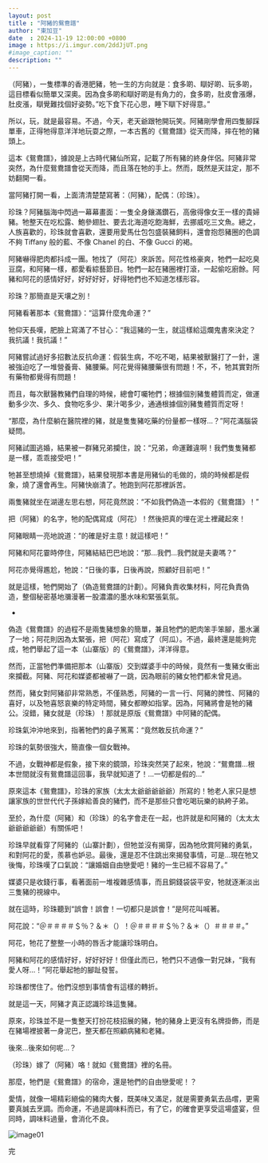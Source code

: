 ```yaml
---
layout: post
title : "阿豬的鴛鴦譜"
author: "東加豆"
date  : 2024-11-19 12:00:00 +0800
image : https://i.imgur.com/2ddJjUT.png
#image_caption: ""
description: ""
---
```


（阿豬），一隻標準的香港肥豬，牠一生的方向就是：食多啲、瞓好啲、玩多啲，這目標看似簡單又深奧。因為食多啲和瞓好啲是有角力的，食多啲，肚皮會漲爆，肚皮漲，瞓覺難找個好姿勢。”吃下食下花心思，睡下瞓下好得意。”

<!--more-->

所以，玩，就是最容易。不過，今天，老天爺跟牠開玩笑。阿豬剛學會用四隻腳踩單車，正得牠得意洋洋地玩耍之際，一本古舊的《鴛鴦譜》從天而降，摔在牠的豬頭上。

這本《鴛鴦譜》，據說是上古時代豬仙所寫，記載了所有豬的終身伴侶。阿豬非常突然，為什麼鴛鴦譜會從天而降，而且落在牠的手上。然而，既然是天註定，那不妨翻開一看。

當阿豬打開一看，上面清清楚楚寫著：（阿豬），配偶：（珍珠）。

珍珠？阿豬腦海中閃過一幕幕畫面：一隻全身鑲滿鑽石，高傲得像女王一樣的貴婦豬。牠整天在吃松露、鮑參翅肚、要去北海道吃飽海鮮，去挪威吃三文魚。總之，人族喜歡的，珍珠就會喜歡，還要用愛馬仕包包盛裝豬飼料，還會抱怨豬圈的色調不夠 Tiffany 般的藍、不像 Chanel 的白、不像 Gucci 的褐。

阿豬嚇得肥肉都抖成一團。牠找了（阿花）來訴苦。阿花性格豪爽，牠們一起吃臭豆腐，和阿豬一樣，都愛看綜藝節目。牠們一起在豬圈裡打滾，一起偷吃廚餘。阿豬和阿花的感情好好，好好好好，好得牠們也不知道怎樣形容。

珍珠？那簡直是天壤之別！

阿豬看著那本《鴛鴦譜》：“這算什麼鬼命運？”

牠仰天長嘆，肥臉上寫滿了不甘心：“我這豬的一生，就這樣給這爛鬼書來決定？我抗議！我抗議！”

阿豬嘗試過好多招數法反抗命運：假裝生病，不吃不喝，結果被獸醫打了一針，還被強迫吃了一堆營養膏、豬腰藥。阿花覺得豬腰藥很有問題！不，不，牠其實對所有藥物都覺得有問題！

而且，每次獸醫教豬們自理的時候，總會叮囑牠們；根據個別豬隻體質而定，做運動多少次、多久、食物吃多少、果汁喝多少，通通根據個別豬隻體質而定呀！

“那麼，為什麼躺在醫院裡的豬，就是隻隻豬吃藥的份量都一樣呀...？”阿花滿腦袋疑問。

阿豬試圖逃婚，結果被一群豬兄弟攔住，說：“兄弟，命運難違啊！我們隻隻豬都是一樣，乖乖接受吧！”

牠甚至想燒掉《鴛鴦譜》，結果發現那本書是用豬仙的毛做的，燒的時候都是假象，燒了還會再生。阿豬快崩潰了。牠跑到阿花那裡訴苦。

兩隻豬就坐在湖邊左思右想，阿花竟然說：“不如我們偽造一本假的《鴛鴦譜》！”

把（阿豬）的名字，牠的配偶寫成（阿花）！然後把真的埋在泥土裡藏起來！

阿豬眼睛一亮地說道：“的確是好主意！就這樣吧！”

阿豬和阿花霎時停住，阿豬結結巴巴地說：“那...我們...我們就是夫妻嗎？”

阿花亦覺得尷尬，牠說：“日後的事，日後再說，照顧好目前吧！”

就是這樣，牠們開始了（偽造鴛鴦譜的計劃）。阿豬負責收集材料，阿花負責偽造，整個秘密基地瀰漫著一股濃濃的墨水味和緊張氣氛。

-

偽造《鴛鴦譜》的過程不是兩隻豬想象的簡單，兼且牠們的肥肉笨手笨腳，墨水灑了一地；阿花則因為太緊張，把（阿花）寫成了（阿瓜）。不過，最終還是能夠完成，牠們舉起了這一本（山寨版）的《鴛鴦譜》，洋洋得意。

然而，正當牠們準備把那本（山寨版）交到媒婆手中的時候，竟然有一隻豬女衝出來攔截。阿豬、阿花和媒婆都被嚇了一跳，因為眼前的豬女牠們都未曾見過。

然而，豬女對阿豬卻非常熟悉，不僅熟悉，阿豬的一言一行、阿豬的脾性、阿豬的喜好，以及牠喜怒哀樂的特定時間，豬女都瞭如指掌。因為，阿豬將會是牠的豬公。沒錯，豬女就是（珍珠）！那就是原版《鴛鴦譜》中阿豬的配偶。

珍珠氣沖沖地來到，指著牠們的鼻子篤罵：“竟然敢反抗命運？”

珍珠的氣勢很強大，簡直像一個女戰神。

不過，女戰神都是假象，接下來的鏡頭，珍珠突然哭了起來，牠說：“鴛鴦譜...根本世間就沒有鴛鴦譜這回事，我早就知道了！...一切都是假的...”

原來這本《鴛鴦譜》，珍珠的家族（太太太爺爺爺爺爺）所寫的！牠老人家只是想讓家族的世世代代子孫嫁給善良的豬們，而不是那些只會吃喝玩樂的紈絝子弟。

至於，為什麼（阿豬）和（珍珠）的名字會走在一起，也許就是和阿豬的（太太太爺爺爺爺爺）有關係吧！

珍珠早就看穿了阿豬的（山寨計劃），但牠並沒有揭穿，因為牠欣賞阿豬的勇氣，和對阿花的愛，羨慕也妒忌。最後，還是忍不住跳出來揭發事情，可是...現在牠又後悔，珍珠嘆了口氣說：“讓婚姻自由戀愛吧！豬的一生已經不容易了。”

媒婆只是收錢行事，看著面前一堆複雜感情事，而且銅錢袋袋平安，牠就逐漸淡出三隻豬的視線中。

就在這時，珍珠聽到“誤會！誤會！一切都只是誤會！”是阿花叫喊著。

阿花說：“＠＃＃＃＃＄％？＆＊（）！＠＃＃＃＃＄％？＆＊（）＃＃＃＃。”

阿花，牠花了整整一小時的唇舌才能讓珍珠明白。

阿豬和阿花的感情好好，好好好好！但僅此而已，牠們只不過像一對兄妹，“我有愛人呀...！”阿花舉起牠的腳趾發誓。

珍珠都愣住了。他們沒想到事情會有這樣的轉折。

就是這一天，阿豬才真正認識珍珠這隻豬。

原來，珍珠並不是一隻整天打扮花枝招展的豬，牠的豬身上更沒有名牌掛飾，而是在豬場裡披著一身泥巴，整天都在照顧病豬和老豬。

後來...後來如何呢...？

（珍珠）嫁了（阿豬）咯！就如《鴛鴦譜》裡的名冊。

那麼，牠們是《鴛鴦譜》的宿命，還是牠們的自由戀愛呢！？

愛情，就像一場精彩絕倫的豬肉大餐，既美味又滿足，就是需要勇氣去品嚐，更需要真誠去烹調。而命運，不過是調味料而已，有了它，的確會更享受這場盛宴，但同時，調味料過量，會消化不良。

![image01](https://i.imgur.com/xdme24R.png)

完

<!--END-->